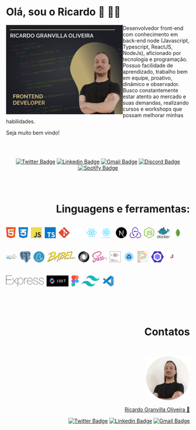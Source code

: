 # Olá, sou o Ricardo 👋 🧑‍💻

<img
  align="left"
  width="320"
  height="244"
  src="https://raw.githubusercontent.com/rgranvilla/rgranvilla/master/header-small-image-rgranvilla.png"
  alt=""
/>

<div align="right">

  <div align="left">
      
  Desenvolvedor front-end com conhecimento em back-end node (Javascript,
  Typescript, ReactJS, NodeJs), aficionado por tecnologia e programação. Possuo
  facilidade de aprendizado, trabalho bem em equipe, proativo, dinâmico e
  observador. Busco constantemente estar atento ao mercado e suas demandas,
  realizando cursos e workshops que possam melhorar minhas habilidades.

Seja muito bem vindo!

  </div>

<br>
<br>

  <div align='center'>

[![Twitter Badge](https://img.shields.io/badge/-Ricardo-1ca0f1?style=flat-square&labelColor=1ca0f1&logo=twitter&logoColor=white&link=https://twitter.com/rgranvilla)](https://twitter.com/rgranvilla)
[![Linkedin Badge](https://img.shields.io/badge/-Ricardo-blue?style=flat-square&logo=Linkedin&logoColor=white&link=https://www.linkedin.com/in/rgranvilla/)](https://www.linkedin.com/in/rgranvilla/)
[![Gmail Badge](https://img.shields.io/badge/-rgranvilla@gmail.com-c14438?style=flat-square&logo=Gmail&logoColor=white&link=mailto:rgranvilla@gmail.com)](mailto:rgranvilla@gmail.com)
[![Discord Badge](https://img.shields.io/badge/-Ricardo-5869E9?style=flat-square&logo=Discord&logoColor=white&link=http://discordapp.com/users/656568800912736257)](http://discordapp.com/users/656568800912736257)
[![Spotify Badge](https://img.shields.io/badge/-Ricardo-81b71a?style=flat-square&logo=Spotify&logoColor=white&link=https://open.spotify.com/user/12144101493?si=eb2a8bab7d7b421f)](https://open.spotify.com/user/12144101493?si=eb2a8bab7d7b421f)

  </div>

<br>
<br>

# Linguagens e ferramentas:

<div style="display: flex; gap: 8px; align-items: center; flex-wrap: wrap; padding-bottom: 20px">

<img
  align="left"
  alt="Html5"
  title="Html5"
  height="30px"
  src="https://raw.githubusercontent.com/rgranvilla/rgranvilla/master/assets/html-1.svg"
/>

<img
  align="left"
  alt="CSS3"
  title="CSS3"
  height="30px"
  src="https://raw.githubusercontent.com/rgranvilla/rgranvilla/master/assets/css-3.svg"
/>

<img
  align="left"
  alt="Javascript"
  title="Javascript"
  height="30px"
  src="https://raw.githubusercontent.com/rgranvilla/rgranvilla/master/assets/logo-javascript.svg"
/>

<img
  align="left"
  alt="Typescript"
  title="Typescript"
  height="30px"
  src="https://raw.githubusercontent.com/rgranvilla/rgranvilla/master/assets/typescript.svg"
/>

<img
  align="left"
  alt="Git"
  title="Git"
  height="30px"
  src="https://raw.githubusercontent.com/rgranvilla/rgranvilla/master/assets/git-icon.svg"
/>

<img
  align="left"
  alt="Github"
  title="Github"
  height="30px"
  src="https://raw.githubusercontent.com/rgranvilla/rgranvilla/master/assets/github-icon-1.svg"
/>

<img
  align="left"
  alt="React JS"
  title="React JS"
  height="30px"
  src="https://raw.githubusercontent.com/rgranvilla/rgranvilla/master/assets/react-2.svg"
/>

<img
  align="left"
  alt="React Native"
  title="React Native"
  height="30px"
  src="https://raw.githubusercontent.com/rgranvilla/rgranvilla/master/assets/react-native-1.svg"
/>

<img
  align="left"
  alt="NextJS"
  title="NextJS"
  height="30px"
  src="https://raw.githubusercontent.com/rgranvilla/rgranvilla/master/assets/next-js.svg"
/>

<img
  align="left"
  alt="Redux"
  title="Redux"
  height="30px"
  src="https://raw.githubusercontent.com/rgranvilla/rgranvilla/master/assets/redux.svg"
/>

<img
  align="left"
  alt="NodeJS"
  title="NodeJS"
  height="30px"
  src="https://raw.githubusercontent.com/rgranvilla/rgranvilla/master/assets/nodejs-icon.svg"
/>

<img
  align="left"
  alt="Docker"
  title="Docker"
  height="30px"
  src="https://raw.githubusercontent.com/rgranvilla/rgranvilla/master/assets/docker.svg"
/>

<img
  align="left"
  alt="MongoDB"
  title="MongoDB"
  height="30px"
  src="https://raw.githubusercontent.com/rgranvilla/rgranvilla/master/assets/mongodb-icon-1.svg"
/>

<img
  align="left"
  alt="MySQL"
  title="MySQL"
  height="30px"
  src="https://raw.githubusercontent.com/rgranvilla/rgranvilla/master/assets/mysql-3.svg"
/>

<img
  align="left"
  alt="PostgreSQL"
  title="PostgreSQL"
  height="30px"
  src="https://raw.githubusercontent.com/rgranvilla/rgranvilla/master/assets/postgresql.svg"
/>

<img
  align="left"
  alt="Yarn"
  title="Yarn"
  height="30px"
  src="https://raw.githubusercontent.com/rgranvilla/rgranvilla/master/assets/yarn.svg"
/>

<img
  align="left"
  alt="Babel"
  title="Babel"
  height="30px"
  src="https://raw.githubusercontent.com/rgranvilla/rgranvilla/master/assets/babel-10.svg"
/>

<img
  align="left"
  alt="JSON"
  title="JSON"
  height="30px"
  src="https://raw.githubusercontent.com/rgranvilla/rgranvilla/master/assets/json.svg"
/>

<img
  align="left"
  alt="Sass"
  title="Sass"
  height="30px"
  src="https://raw.githubusercontent.com/rgranvilla/rgranvilla/master/assets/sass-1.svg"
/>

<img
  align="left"
  alt="Styled-components"
  title="Styled-components"
  height="30px"
  src="https://raw.githubusercontent.com/rgranvilla/rgranvilla/master/assets/styled-components-1.svg"
/>

<img
  align="left"
  alt="Webpack"
  title="Webpack"
  height="30px"
  src="https://raw.githubusercontent.com/rgranvilla/rgranvilla/master/assets/webpack-icon.svg"
/>

<img
  align="left"
  alt="Prettier"
  title="Prettier"
  height="30px"
  src="https://raw.githubusercontent.com/rgranvilla/rgranvilla/master/assets/prettier-2.svg"
/>

<img
  align="left"
  alt="Eslint"
  title="Eslint"
  height="30px"
  src="https://raw.githubusercontent.com/rgranvilla/rgranvilla/master/assets/eslint-1.svg"
/>

<img
  align="left"
  alt="Jest"
  title="Jest"
  height="30px"
  src="https://raw.githubusercontent.com/rgranvilla/rgranvilla/master/assets/jest-2.svg"
/>

<img
  align="left"
  alt="Express"
  title="Express"
  height="30px"
  src="https://raw.githubusercontent.com/rgranvilla/rgranvilla/master/assets/express-109.svg"
/>

<img
  align="left"
  alt="Json Web Token"
  title="Json Web Token"
  height="30px"
  src="https://raw.githubusercontent.com/rgranvilla/rgranvilla/master/assets/jwtio-json-web-token.svg"
/>

<img
  align="left"
  alt="Figma"
  title="Figma"
  height="30px"
  src="https://raw.githubusercontent.com/rgranvilla/rgranvilla/master/assets/figma-1.svg"
/>

<img
  align="left"
  alt="Tailwindcss"
  title="Tailwindcss"
  height="30px"
  src="https://raw.githubusercontent.com/rgranvilla/rgranvilla/master/assets/tailwindcss.svg"
/>

<img
  align="left"
  alt="VS Code"
  title="VS Code"
  height="30px"
  src="https://raw.githubusercontent.com/rgranvilla/rgranvilla/master/assets/visual-studio-code-1.svg"
/>

</div>

<br>
<br>

# Contatos

<p>&nbsp;</p>

<img
  src="https://raw.githubusercontent.com/rgranvilla/rgranvilla/master/author.png"
  alt=""
/>

<a href="https://github.com/rgranvilla">Ricardo Granvilla Oliveira 🚀</a>

[![Twitter Badge](https://img.shields.io/badge/-@rgranvilla-1ca0f1?style=flat-square&labelColor=1ca0f1&logo=twitter&logoColor=white&link=https://twitter.com/rgranvilla)](https://twitter.com/rgranvilla)
[![Linkedin Badge](https://img.shields.io/badge/-Ricardo-blue?style=flat-square&logo=Linkedin&logoColor=white&link=https://www.linkedin.com/in/rgranvilla/)](https://www.linkedin.com/in/rgranvilla/)
[![Gmail Badge](https://img.shields.io/badge/-rgranvilla@gmail.com-c14438?style=flat-square&logo=Gmail&logoColor=white&link=mailto:rgranvilla@gmail.com)](mailto:rgranvilla@gmail.com)

<p>&nbsp;</p>
